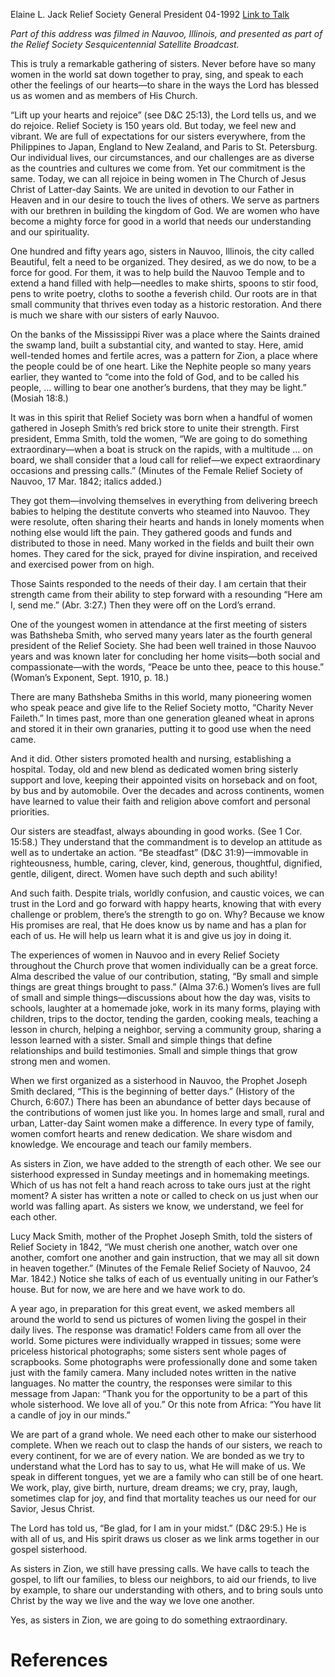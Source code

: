 Elaine L. Jack
Relief Society General President
04-1992
[Link to Talk](https://www.churchofjesuschrist.org/study/general-conference/1992/04/charity-never-faileth?lang=eng)

_Part of this address was filmed in Nauvoo, Illinois, and presented as part of the Relief Society Sesquicentennial Satellite Broadcast._

This is truly a remarkable gathering of sisters. Never before have so many women in the world sat down together to pray, sing, and speak to each other the feelings of our hearts—to share in the ways the Lord has blessed us as women and as members of His Church.

“Lift up your hearts and rejoice” (see D&C 25:13), the Lord tells us, and we do rejoice. Relief Society is 150 years old. But today, we feel new and vibrant. We are full of expectations for our sisters everywhere, from the Philippines to Japan, England to New Zealand, and Paris to St. Petersburg. Our individual lives, our circumstances, and our challenges are as diverse as the countries and cultures we come from. Yet our commitment is the same. Today, we can all rejoice in being women in The Church of Jesus Christ of Latter-day Saints. We are united in devotion to our Father in Heaven and in our desire to touch the lives of others. We serve as partners with our brethren in building the kingdom of God. We are women who have become a mighty force for good in a world that needs our understanding and our spirituality.

One hundred and fifty years ago, sisters in Nauvoo, Illinois, the city called Beautiful, felt a need to be organized. They desired, as we do now, to be a force for good. For them, it was to help build the Nauvoo Temple and to extend a hand filled with help—needles to make shirts, spoons to stir food, pens to write poetry, cloths to soothe a feverish child. Our roots are in that small community that thrives even today as a historic restoration. And there is much we share with our sisters of early Nauvoo.

On the banks of the Mississippi River was a place where the Saints drained the swamp land, built a substantial city, and wanted to stay. Here, amid well-tended homes and fertile acres, was a pattern for Zion, a place where the people could be of one heart. Like the Nephite people so many years earlier, they wanted to “come into the fold of God, and to be called his people, … willing to bear one another’s burdens, that they may be light.” (Mosiah 18:8.)

It was in this spirit that Relief Society was born when a handful of women gathered in Joseph Smith’s red brick store to unite their strength. First president, Emma Smith, told the women, “We are going to do something extraordinary—when a boat is struck on the rapids, with a multitude … on board, we shall consider that a loud call for relief—we expect extraordinary occasions and pressing calls.” (Minutes of the Female Relief Society of Nauvoo, 17 Mar. 1842; italics added.)

They got them—involving themselves in everything from delivering breech babies to helping the destitute converts who steamed into Nauvoo. They were resolute, often sharing their hearts and hands in lonely moments when nothing else would lift the pain. They gathered goods and funds and distributed to those in need. Many worked in the fields and built their own homes. They cared for the sick, prayed for divine inspiration, and received and exercised power from on high.

Those Saints responded to the needs of their day. I am certain that their strength came from their ability to step forward with a resounding “Here am I, send me.” (Abr. 3:27.) Then they were off on the Lord’s errand.

One of the youngest women in attendance at the first meeting of sisters was Bathsheba Smith, who served many years later as the fourth general president of the Relief Society. She had been well trained in those Nauvoo years and was known later for concluding her home visits—both social and compassionate—with the words, “Peace be unto thee, peace to this house.” (Woman’s Exponent, Sept. 1910, p. 18.)

There are many Bathsheba Smiths in this world, many pioneering women who speak peace and give life to the Relief Society motto, “Charity Never Faileth.” In times past, more than one generation gleaned wheat in aprons and stored it in their own granaries, putting it to good use when the need came.

And it did. Other sisters promoted health and nursing, establishing a hospital. Today, old and new blend as dedicated women bring sisterly support and love, keeping their appointed visits on horseback and on foot, by bus and by automobile. Over the decades and across continents, women have learned to value their faith and religion above comfort and personal priorities.

Our sisters are steadfast, always abounding in good works. (See 1 Cor. 15:58.) They understand that the commandment is to develop an attitude as well as to undertake an action. “Be steadfast” (D&C 31:9)—immovable in righteousness, humble, caring, clever, kind, generous, thoughtful, dignified, gentle, diligent, direct. Women have such depth and such ability!

And such faith. Despite trials, worldly confusion, and caustic voices, we can trust in the Lord and go forward with happy hearts, knowing that with every challenge or problem, there’s the strength to go on. Why? Because we know His promises are real, that He does know us by name and has a plan for each of us. He will help us learn what it is and give us joy in doing it.

The experiences of women in Nauvoo and in every Relief Society throughout the Church prove that women individually can be a great force. Alma described the value of our contribution, stating, “By small and simple things are great things brought to pass.” (Alma 37:6.) Women’s lives are full of small and simple things—discussions about how the day was, visits to schools, laughter at a homemade joke, work in its many forms, playing with children, trips to the doctor, tending the garden, cooking meals, teaching a lesson in church, helping a neighbor, serving a community group, sharing a lesson learned with a sister. Small and simple things that define relationships and build testimonies. Small and simple things that grow strong men and women.

When we first organized as a sisterhood in Nauvoo, the Prophet Joseph Smith declared, “This is the beginning of better days.” (History of the Church, 6:607.) There has been an abundance of better days because of the contributions of women just like you. In homes large and small, rural and urban, Latter-day Saint women make a difference. In every type of family, women comfort hearts and renew dedication. We share wisdom and knowledge. We encourage and teach our family members.

As sisters in Zion, we have added to the strength of each other. We see our sisterhood expressed in Sunday meetings and in homemaking meetings. Which of us has not felt a hand reach across to take ours just at the right moment? A sister has written a note or called to check on us just when our world was falling apart. As sisters we know, we understand, we feel for each other.

Lucy Mack Smith, mother of the Prophet Joseph Smith, told the sisters of Relief Society in 1842, “We must cherish one another, watch over one another, comfort one another and gain instruction, that we may all sit down in heaven together.” (Minutes of the Female Relief Society of Nauvoo, 24 Mar. 1842.) Notice she talks of each of us eventually uniting in our Father’s house. But for now, we are here and we have work to do.

A year ago, in preparation for this great event, we asked members all around the world to send us pictures of women living the gospel in their daily lives. The response was dramatic! Folders came from all over the world. Some pictures were individually wrapped in tissues; some were priceless historical photographs; some sisters sent whole pages of scrapbooks. Some photographs were professionally done and some taken just with the family camera. Many included notes written in the native languages. No matter the country, the responses were similar to this message from Japan: “Thank you for the opportunity to be a part of this whole sisterhood. We love all of you.” Or this note from Africa: “You have lit a candle of joy in our minds.”

We are part of a grand whole. We need each other to make our sisterhood complete. When we reach out to clasp the hands of our sisters, we reach to every continent, for we are of every nation. We are bonded as we try to understand what the Lord has to say to us, what He will make of us. We speak in different tongues, yet we are a family who can still be of one heart. We work, play, give birth, nurture, dream dreams; we cry, pray, laugh, sometimes clap for joy, and find that mortality teaches us our need for our Savior, Jesus Christ.

The Lord has told us, “Be glad, for I am in your midst.” (D&C 29:5.) He is with all of us, and His spirit draws us closer as we link arms together in our gospel sisterhood.

As sisters in Zion, we still have pressing calls. We have calls to teach the gospel, to lift our families, to bless our neighbors, to aid our friends, to live by example, to share our understanding with others, and to bring souls unto Christ by the way we live and the way we love one another.

Yes, as sisters in Zion, we are going to do something extraordinary.

# References
